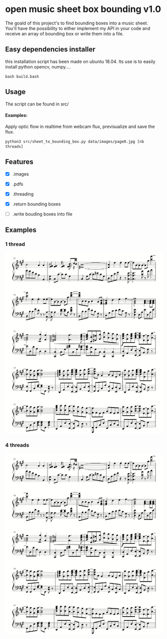 open music sheet box bounding v1.0
======================
The goald of this project's to find bounding boxes into a music sheet.<br />
You'll have the possibility to either implement my API in your code and receive an array of bounding box or write them into a file.

## Easy dependencies installer

this installation script has been made on ubuntu 18.04.
Its use is to easily install python opencv, numpy....

```
bash build.bash
```

## Usage

The script can be found in src/

#### Examples:
Apply optic flow in realtime from webcam flux, previsualize and save the flux.<br /> 
```
python3 src/sheet_to_bounding_box.py data/images/page0.jpg [nb threads]
```

## Features

- [x] .images
- [x] .pdfs
- [x] .threading
- [x] .return bounding boxes
- [ ] .write bouding boxes into file


## Examples 
### 1 thread

![](https://github.com/Cjdcoy/openmsbb/blob/master/data/demo.gif)

### 4 threads

![](https://github.com/Cjdcoy/openmsbb/blob/master/data/demo2.gif)

